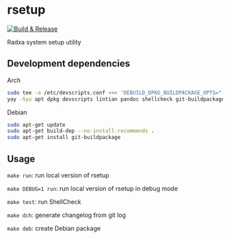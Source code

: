 # rsetup

[![Build & Release](https://github.com/radxa-pkg/rsetup/actions/workflows/release.yml/badge.svg)](https://github.com/radxa-pkg/rsetup/actions/workflows/release.yml)

Radxa system setup utility

## Development dependencies

Arch

```bash
sudo tee -a /etc/devscripts.conf <<< 'DEBUILD_DPKG_BUILDPACKAGE_OPTS="-d"'
yay -Syu apt dpkg devscripts lintian pandoc shellcheck git-buildpackage
```

Debian

```bash
sudo apt-get update
sudo apt-get build-dep --no-install-recommends .
sudo apt-get install git-buildpackage
```

## Usage

`make run`: run local version of rsetup

`make DEBUG=1 run`: run local version of rsetup in debug mode

`make test`: run ShellCheck

`make dch`: generate changelog from git log

`make deb`: create Debian package